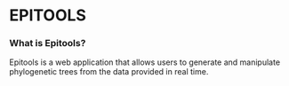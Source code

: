 # EPITOOLS

### What is Epitools?

Epitools is a web application that allows users to generate and manipulate phylogenetic trees from the data provided in real time.
